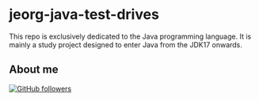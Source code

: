 # jeorg-java-test-drives
This repo is exclusively dedicated to the Java programming language. It is mainly a study project designed to enter Java from the JDK17 onwards.

## About me

[![GitHub followers](https://img.shields.io/github/followers/jesperancinha.svg?label=Jesperancinha&style=for-the-badge&logo=github&color=grey "GitHub")](https://github.com/jesperancinha)
